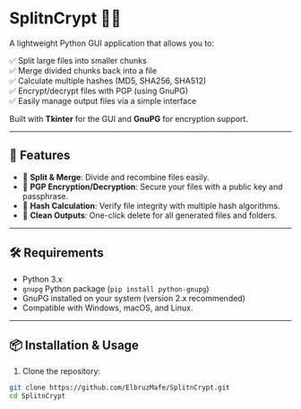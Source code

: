 # SplitnCrypt 🔐📁

A lightweight Python GUI application that allows you to:

✅ Split large files into smaller chunks  
✅ Merge divided chunks back into a file  
✅ Calculate multiple hashes (MD5, SHA256, SHA512)  
✅ Encrypt/decrypt files with PGP (using GnuPG)  
✅ Easily manage output files via a simple interface

Built with **Tkinter** for the GUI and **GnuPG** for encryption support.

---

## 🚀 Features

- 📂 **Split & Merge**: Divide and recombine files easily.  
- 🔐 **PGP Encryption/Decryption**: Secure your files with a public key and passphrase.  
- 🧾 **Hash Calculation**: Verify file integrity with multiple hash algorithms.  
- 🧹 **Clean Outputs**: One-click delete for all generated files and folders.

---

## 🛠 Requirements

- Python 3.x  
- `gnupg` Python package (`pip install python-gnupg`)  
- GnuPG installed on your system (version 2.x recommended)  
- Compatible with Windows, macOS, and Linux.

---

## 📦 Installation & Usage

1. Clone the repository:

```bash
git clone https://github.com/ElbruzMafe/SplitnCrypt.git
cd SplitnCrypt

